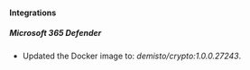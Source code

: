 
#### Integrations
##### Microsoft 365 Defender
- Updated the Docker image to: *demisto/crypto:1.0.0.27243*.
